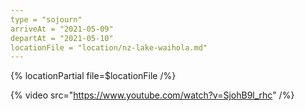 ```yaml
---
type = "sojourn"
arriveAt = "2021-05-09"
departAt = "2021-05-10"
locationFile = "location/nz-lake-waihola.md"
---
```


{% locationPartial file=$locationFile /%}

{% video src="https://www.youtube.com/watch?v=SjohB9l_rhc" /%}
